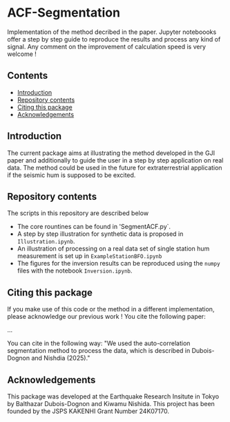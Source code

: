 # ACF-Segmentation
Implementation of the method decribed in the paper. Jupyter noteboooks offer a step by step guide to reproduce the results and process any kind of signal. Any comment on the improvement of calculation speed is very welcome !

## Contents
- [Introduction](#introduction)
- [Repository contents](#Repository-contents)
- [Citing this package](#citing-this-package)
- [Acknowledgements](#acknowledgements)


## Introduction
The current package aims at illustrating the method developed in the GJI paper and additionally to guide the user in a step by step application on real data. The method could be used in the future for extraterrestrial application if the seismic hum is supposed to be excited. 

## Repository contents

The scripts in this repository are described below


- The core rountines can be found in 'SegmentACF.py`.
- A step by step illustration for synthetic data is proposed in `Illustration.ipynb`.
- An illustration of processing on a real data set of single station hum measurement is set up in  `ExampleStationBFO.ipynb`
- The figures for the inversion results can be reproduced using the `numpy` files with the notebook `Inversion.ipynb`.


## Citing this package
If you make use of this code or the method in a different implementation, please acknowledge our previous work ! You cite the following paper:

...

You can cite in the following way: "We used the auto-correlation segmentation method to process the data, which is described in Dubois-Dognon and Nishdia (2025)."

## Acknowledgements

This package was developed at the Earthquake Research Insitute in Tokyo by Balthazar Dubois-Dognon and Kiwamu Nishida. 
This project has been founded by the JSPS KAKENHI Grant Number 24K07170.
